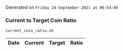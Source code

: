 Generated on `Friday 24-September-2021 at 06:54:46`

### Current to Target Coin Ratio
`current_coin_ratio.sh`

Date|Current|Target|Ratio
---|---|---|---
